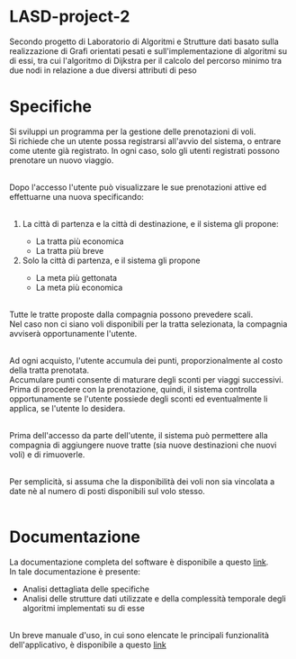 # LASD-project-2
Secondo progetto di Laboratorio di Algoritmi e Strutture dati basato sulla realizzazione di Grafi orientati pesati e sull'implementazione di algoritmi su di essi, tra cui l'algoritmo di Dijkstra per il calcolo del percorso minimo tra due nodi in relazione a due diversi attributi di peso

<H1> Specifiche </H1>
Si sviluppi un programma per la gestione delle prenotazioni di voli. <br>
Si richiede che un utente possa registrarsi all'avvio del sistema, o entrare come utente già registrato. In ogni caso, solo gli utenti registrati possono prenotare un nuovo viaggio.<br><br>

Dopo l'accesso l'utente può visualizzare le sue prenotazioni attive ed effettuarne una nuova specificando:<br>
<br>
<ol>
  <li> La città di partenza e la città di destinazione, e il sistema gli propone: </li>
  <ul>
    <li> La tratta più economica </li>
    <li> La tratta più breve</li>
  </ul>
  <li> Solo la città di partenza, e il sistema gli propone </li>
  <ul>
    <li> La meta più gettonata </li>
    <li> La meta più economica</li>
  </ul>
</ol>
<br>
Tutte le tratte proposte dalla compagnia possono prevedere scali.<br>
Nel caso non ci siano voli disponibili per la tratta selezionata, la compagnia avviserà opportunamente l'utente. <br><br>

Ad ogni acquisto, l'utente accumula dei punti, proporzionalmente al costo della tratta prenotata.<br>
Accumulare punti consente di maturare degli sconti per viaggi successivi. Prima di procedere con la prenotazione, quindi, il sistema controlla opportunamente se l'utente possiede degli sconti ed eventualmente li applica, se l'utente lo desidera.<br><br>

Prima dell'accesso da parte dell'utente, il sistema può permettere alla compagnia di aggiungere nuove tratte (sia nuove destinazioni che nuovi voli) e di rimuoverle.<br><br>

Per semplicità, si assuma che la disponibilità dei voli non sia vincolata a date nè al numero di posti disponibili sul volo stesso.
<br><br>
<H1> Documentazione</H1>
La documentazione completa del software è disponibile a questo <a href= "https://drive.google.com/file/d/1fxxHk9h_lbXfYuAgfIr3QpwByqqhPSG_/view?usp=sharing"> link</a>.<br>
In tale documentazione è presente:
<ul type="cyrcle">
  <li>Analisi dettagliata delle specifiche</li>
  <li>Analisi delle strutture dati utilizzate e della complessità temporale degli algoritmi implementati su di esse</li>
</ul>
<br>
Un breve manuale d'uso, in cui sono elencate le principali funzionalità dell'applicativo, è disponibile a questo <a href="https://drive.google.com/file/d/1R8kEsXVH6-bzpgRhh_dLA3Q7eVzIzN3v/view?usp=sharing"> link</a><br>

